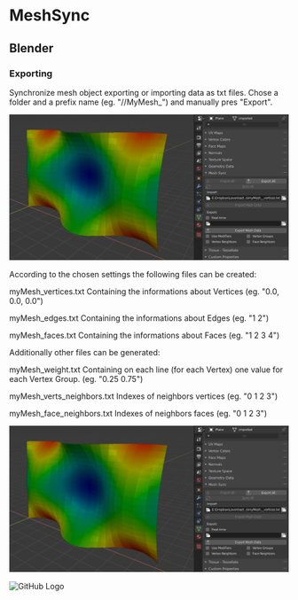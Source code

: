 # MeshSync

## Blender

### Exporting
Synchronize mesh object exporting or importing data as txt files. Chose a folder and a prefix name (eg. "//MyMesh_") and manually pres "Export".

![GitHub Logo](/Blender_Import.jpg)

According to the chosen settings the following files can be created:

myMesh_vertices.txt
Containing the informations about Vertices (eg. "0.0, 0.0, 0.0")

myMesh_edges.txt 
Containing the informations about Edges (eg. "1 2")

myMesh_faces.txt 
Containing the informations about Faces (eg. "1 2 3 4")

Additionally other files can be generated:

myMesh_weight.txt
Containing on each line (for each Vertex) one value for each Vertex Group. (eg. "0.25 0.75")

myMesh_verts_neighbors.txt
Indexes of neighbors vertices (eg. "0 1 2 3")

myMesh_face_neighbors.txt
Indexes of neighbors faces (eg. "0 1 2 3")

![GitHub Logo](/Blender_Import.jpg)

![GitHub Logo](https://raw.githubusercontent.com/alessandro-zomparelli/mesh_sync/master/Blender_Import.jpg)
